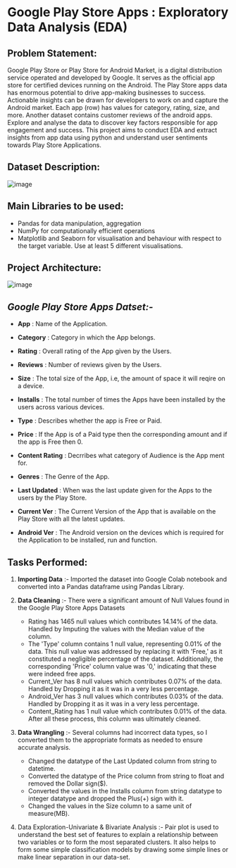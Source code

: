 # Google Play Store Apps : Exploratory Data Analysis (EDA)

## Problem Statement:

Google Play Store or Play Store for Android Market, is a digital distribution service operated and developed by Google. It serves as the official app store for certified devices running on the Android. The Play Store apps data has enormous potential to drive app-making businesses to success. Actionable insights can be drawn for developers to work on and capture the Android market. Each app (row) has values for category, rating, size, and more. Another dataset contains customer reviews of the android apps. Explore and analyse the data to discover key factors responsible for app engagement and success. This project aims to conduct EDA and extract insights from app data using python and understand user sentiments towards Play Store Applications.

## Dataset Description:

![image](https://github.com/sahil-kishor/Exploratory-Data-Analysis-EDA-Project/assets/159517524/4a3e714a-f9ad-428d-9cfc-34cb26be7726)

## Main Libraries to be used:

- Pandas for data manipulation, aggregation
- NumPy for computationally efficient operations
- Matplotlib and Seaborn for visualisation and behaviour with respect to the target variable. Use at least 5 different visualisations.

## Project Architecture:

![image](https://github.com/sahil-kishor/Exploratory-Data-Analysis-EDA-Project/assets/159517524/18a2a2e0-99be-471e-8ef4-77d19a9fe4d4)

## *Google Play Store Apps Datset:-*

- **App**	: Name of the Application.

- **Category** : Category in which the App belongs.

- **Rating** : Overall rating of the App given by the Users.	

- **Reviews** : Number of reviews given by the Users.

- **Size** : The total size of the App, i.e, the amount of space it will reqire on a device.	

- **Installs** : The total number of times the Apps have been installed by the users across various devices.	

- **Type** : Describes whether the app is Free or Paid.	

- **Price**	: If the App is of a Paid type then the corresponding amount and if the app is Free then 0.

- **Content Rating** : Decrribes what category of Audience is the App ment for.

- **Genres** : The Genre of the App.

- **Last Updated**	: When was the last update given for the Apps to the users by the Play Store.

- **Current Ver**	: The Current Version of the App that is available on the Play Store with all the latest updates.

- **Android Ver** : The Android version on the devices which is required for the Application to be installed, run and function.

## Tasks Performed:

1. **Importing Data** :- Imported the dataset into Google Colab notebook and converted into a Pandas dataframe using Pandas Library.

2. **Data Cleaning** :- There were a significant amount of Null Values found in the Google Play Store Apps Datasets
   - Rating has 1465 null values which contributes 14.14% of the data. Handled by Imputing the values with the Median value of the column.
   - The 'Type' column contains 1 null value, representing 0.01% of the data. This null value was addressed by replacing it with 'Free,' as it constituted a negligible percentage of the dataset. Additionally, the corresponding 'Price' column value was '0,' indicating that these were indeed free apps.
   - Current_Ver has 8 null values which contributes 0.07% of the data. Handled by Dropping it as it was in a very less percentage.
   - Android_Ver has 3 null values which contributes 0.03% of the data. Handled by Dropping it as it was in a very less percentage.
   - Content_Rating has 1 null value which contributes 0.01% of the data. After all these process, this column was ultimately cleaned.

3. **Data Wrangling** :- Several columns had incorrect data types, so I converted them to the appropriate formats as needed to ensure accurate analysis.
   - Changed the datatype of the Last Updated column from string to datetime.
   - Converted the datatype of the Price column from string to float and removed the Dollar sign($).
   - Converted the values in the Installs column from string datatype to integer datatype and dropped the Plus(+) sign with it.
   - Changed the values in the Size column to a same unit of measure(MB).
  
4. Data Exploration-Univariate & Bivariate Analysis :- Pair plot is used to understand the best set of features to explain a relationship between two variables or to form the most separated clusters. It also helps to form some simple classification models by drawing some simple lines or make linear separation in our data-set.



